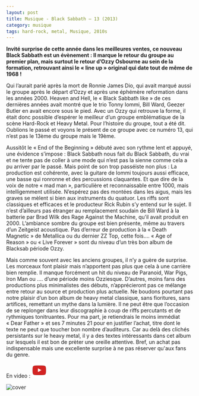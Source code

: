```yaml
---
layout: post
title: Musique - Black Sabbath – 13 (2013)
category: musique
tags: hard-rock, metal, Musique, 2010s
---
```

**Invité surprise de cette année dans les meilleures ventes, ce nouveau Black Sabbath est un évènement : Il marque le retour du groupe au premier plan, mais surtout le retour d’Ozzy Osbourne au sein de la formation, retrouvant ainsi le « line up » original qui date tout de même de 1968 !**

Qui l’aurait parié après la mort de Ronnie James Dio, qui avait marqué aussi le groupe après le départ d’Ozzy et après une éphémère reformation dans les années 2000. Heaven and Hell, le « Black Sabbath like » de ces dernières années avait montré que le trio Tonny Iommi, Bill Ward, Geezer Butler en avait encore sous le pied. Avec un Ozzy qui retrouve la forme, il était donc possible d’espérer le meilleur d’un groupe emblématique de la scène Hard-Rock et Heavy Metal. Pour l’histoire du groupe, tout a été dit. Oublions le passé et voyons le présent de ce groupe avec ce numéro 13, qui n’est pas le 13ème du groupe mais le 19ème.

Aussitôt le « End of the Beginning » débuté avec son rythme lent et appuyé, une évidence s’impose : Black Sabbath nous fait du Black Sabbath, du vrai et ne tente pas de coller à une mode qui n’est pas la sienne comme cela a pu arriver par le passé. Mais point de son trop passéiste non plus : La production est cohérente, avec la guitare de Iommi toujours aussi efficace, une basse qui ronronne et des percussions claquantes. Et que dire de la voix de notre « mad man », particulière et reconnaissable entre 1000, mais intelligemment utilisée. N’espérez pas des montées dans les aigus, mais les graves se mèlent si bien aux instruments du quatuor. Les riffs sont classiques et efficaces et le producteur Rick Rubin s’y entend sur le sujet. Il n’est d’ailleurs pas étranger au remplacement soudain de Bill Ward à la batterie par Brad Wilk des Rage Against the Machine, qu’il avait produit en 2000. L’ambiance sombre du groupe est bien présente, même au travers d’un Zeitgeist acoustique. Pas d’erreur de production à la « Death Magnetic » de Metallica ou du dernier ZZ Top, cette fois…. « Age of Reason » ou « Live Forever » sont du niveau d’un très bon album de Blacksab période Ozzy.

Mais comme souvent avec les anciens groupes, il n’y a guère de surprise. Les morceaux font plaisir mais n’apportent pas plus que cela à une carrière bien remplie. Il manque forcément un hit du niveau de Paranoid, War Pigs, Iron Man ou …. d’une période moins Ozziesque. D’autres, moins fans des productions plus minimalistes des débuts, n’apprécieront pas ce mélange entre retour au source et production plus actuelle. Ne boudons pourtant pas notre plaisir d’un bon album de heavy metal classique, sans fioritures, sans artifices, remettant un mythe dans la lumière. Il ne peut être que l’occasion de se replonger dans leur discographie à coup de riffs percutants et de rythmiques tonitruantes. Pour ma part, je retiendrais le moins immédiat « Dear Father » et ses 7 minutes 21 pour en justifier l’achat, titre dont le texte ne peut que toucher bon nombre d’auditeurs. Car au delà des clichés persistants sur le heavy metal, il y a des textes intéressants dans cet album sur lesquels il est bon de prèter une oreille attentive. Bref, un achat pas indispensable mais une excellente surprise à ne pas réserver qu'aux fans du genre.

En video : [![video](/images/youtube.png)](https://www.youtube.com/watch?v=OhhOU5FUPBE)

![cover](https://filedn.eu/llqi9IBxlYouGRXYG2xlROb/img/2013/black-sabbath13.jpg)
